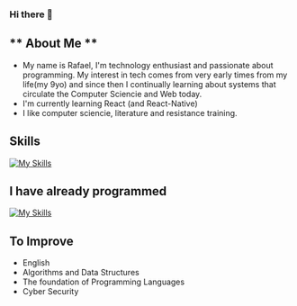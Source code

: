 ### Hi there 👋 
 ## ** About Me ** 
  - My name is Rafael, I'm technology enthusiast and passionate about programming. My interest in tech comes from very early times from my life(my 9yo) and since then I continually learning about systems that circulate the Computer Sciencie and Web today.
  - I'm currently learning React (and React-Native)
  - I like computer sciencie, literature and resistance training.

## Skills
[![My Skills](https://skillicons.dev/icons?i=js,html,css,python,ts,nodejs,vscode,react,git)](https://skillicons.dev)

## I have already programmed
[![My Skills](https://skillicons.dev/icons?i=java,flutter,c&perline=3)](https://skillicons.dev)

## To Improve
- English
- Algorithms and Data Structures
- The foundation of Programming Languages
- Cyber Security


<!--
**farxC/farxC** is a ✨ _special_ ✨ repository because its `README.md` (this file) appears on your GitHub profile.

Here are some ideas to get you started:

- 🔭 I’m currently working on ...
- 🌱 I’m currently learning ...
- 👯 I’m looking to collaborate on ...
- 🤔 I’m looking for help with ...
- 💬 Ask me about ...
- 📫 How to reach me: ...
- 😄 Pronouns: ...
- ⚡ Fun fact: ...
-->
